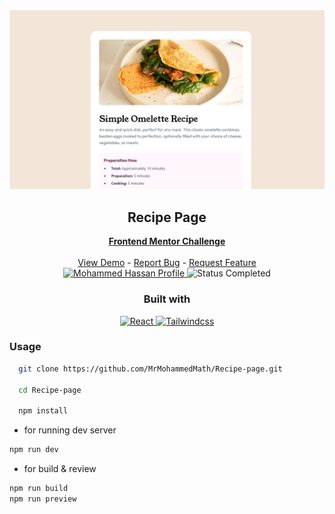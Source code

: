 <div align="center">
    <img src='./screenshots/Desktop.png'>
    <h2><strong>Recipe Page</strong></h2>
    <a href="https://www.frontendmentor.io/challenges/recipe-page-KiTsR8QQKm"><strong>Frontend Mentor Challenge</strong></a>
    <br/>
    <br/>
    <a href="" target="_blank">View Demo</a>
    -
    <a href="https://github.com/MrMohammedMath/Recipe-page.git" target="_blank">Report Bug</a>
    -
    <a href="https://github.com/MrMohammedMath/Recipe-page.git" target="_blank">Request Feature</a>
    <br/>
    <!-- Profile -->
    <a href="https://www.frontendmentor.io/profile/MrMohammedMath">
        <img src="https://img.shields.io/badge/Profile-Mohammed%20Hassan-blue?style=for-the-badge" alt="Mohammed Hassan Profile">
    </a>
    <!-- Status -->
        <img src="https://img.shields.io/badge/Status-Completed-brightgreen?style=for-the-badge" alt="Status Completed">
    <br/>
    <h3><strong>Built with</strong></h3>
    <a href="https://react.dev/" target="_blank">
        <img src="https://img.shields.io/badge/React-61dafb?style=for-the-badge&logo=react&logoColor=black" alt="React"/>
    </a>
     <a href="https://tailwindcss.com/" target="_blank">
        <img src="https://img.shields.io/badge/tailwind-38BDF8?style=for-the-badge&logo=tailwindcss&logoColor=white" alt="Tailwindcss"/>
    </a>
</div>


### **Usage**

```bash
  git clone https://github.com/MrMohammedMath/Recipe-page.git

  cd Recipe-page

  npm install
```

- for running dev server

```bash
npm run dev
```

- for build & review

```bash
npm run build
npm run preview
```